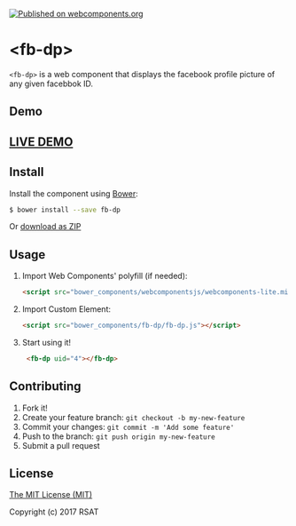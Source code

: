 [![Published on webcomponents.org](https://img.shields.io/badge/webcomponents.org-published-blue.svg)](https://www.webcomponents.org/element/the-catalin/cat-text)

# &lt;fb-dp&gt;

`<fb-dp>` is a web component  that displays the facebook profile picture of any given facebbok ID.

## Demo

## [LIVE DEMO](https://rohithsathya.github.io/fb-dp/example.html)

## Install

Install the component using [Bower](http://bower.io/):

```sh
$ bower install --save fb-dp
```

Or [download as ZIP](https://github.com/rohithsathya/fb-dp/archive/master.zip)

## Usage

1. Import Web Components' polyfill (if needed):

    ```html
    <script src="bower_components/webcomponentsjs/webcomponents-lite.min.js"></script>
    ```

2. Import Custom Element:

    ```html
    <script src="bower_components/fb-dp/fb-dp.js"></script>
    ```

3. Start using it!

	```html
	 <fb-dp uid="4"></fb-dp>
	```

## Contributing

1. Fork it!
2. Create your feature branch: `git checkout -b my-new-feature`
3. Commit your changes: `git commit -m 'Add some feature'`
4. Push to the branch: `git push origin my-new-feature`
5. Submit a pull request

## License

[The MIT License (MIT)](https://opensource.org/licenses/MIT)

Copyright (c) 2017 RSAT